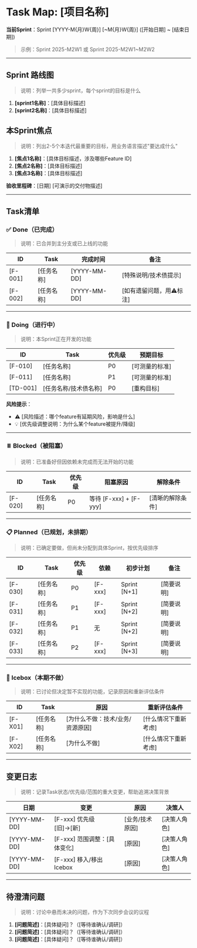 # Task Map: [项目名称]
**当前Sprint**：Sprint [YYYY-M{月}W{周}] [~M{月}W{周}] ([开始日期] ~ [结束日期])  
> 示例：Sprint 2025-M2W1 或 Sprint 2025-M2W1~M2W2

---

## Sprint 路线图
> 说明：列举一共多少sprint，每个sprint的目标是什么
1. **[sprint1名称]**：[具体目标描述]
2. **[sprint2名称]**：[具体目标描述]

## 本Sprint焦点
> 说明：列出2-5个本迭代最重要的目标，用业务语言描述"要达成什么"

1. **[焦点1名称]**：[具体目标描述，涉及哪些Feature ID]
2. **[焦点2名称]**：[具体目标描述]
3. **[焦点3名称]**：[具体目标描述]

**验收里程碑**：[日期] [可演示的交付物描述]

---

## Task清单

### ✅ Done（已完成）
> 说明：已合并到主分支或已上线的功能

| ID | Task | 完成时间 | 备注 |
|---|---------|----------|------|
| [F-001] | [任务名称] | [YYYY-MM-DD] | [特殊说明/技术债提示] |
| [F-002] | [任务名称] | [YYYY-MM-DD] | [如有遗留问题，用⚠️标注] |

---

### 🚧 Doing（进行中）
> 说明：本Sprint正在开发的功能

| ID | Task | 优先级 | 预期目标 |
|---|---------|--------|---------|
| [F-010] | [任务名称] | P0 | [可测量的标准] |
| [F-011] | [任务名称] | P1 | [可测量的标准] |
| [TD-001] | [任务名称/技术债名称] | P0 | [重构目标] |

**风险提示**：  
- ⚠️ [风险描述：哪个feature有延期风险，影响是什么]  
- 💡 [优先级调整说明：为什么某个feature被提升/降级]

---

### ⏸️ Blocked（被阻塞）
> 说明：已准备好但因依赖未完成而无法开始的功能

| ID | Task | 优先级 | 阻塞原因 | 解除条件 |
|---|---------|--------|---------|---------|
| [F-020] | [任务名称] | P0 | 等待 [F-xxx] + [F-yyy] | [清晰的解除条件] |

---

### 📋 Planned（已规划，未排期）
> 说明：已确定要做，但尚未分配到具体Sprint，按优先级排序

| ID | Task | 优先级 | 依赖 | 初步计划 | 备注 |
|---|---------|--------|------|---------|------|
| [F-030] | [任务名称] | P0 | [F-xxx] | Sprint [N+1] | [简要说明] |
| [F-031] | [任务名称] | P1 | [F-xxx] | Sprint [N+2] | [简要说明] |
| [F-032] | [任务名称] | P1 | 无 | Sprint [N+2] | [简要说明] |
| [F-033] | [任务名称] | P2 | [F-xxx] | Sprint [N+3] | [简要说明] |

---

### 🧊 Icebox（本期不做）
> 说明：已讨论但决定暂不实现的功能，记录原因和重新评估条件

| ID | Task | 原因 | 重新评估条件 |
|---|---------|------|-------------|
| [F-X01] | [任务名称] | [为什么不做：技术/业务/资源原因] | [什么情况下重新考虑] |
| [F-X02] | [任务名称] | [为什么不做] | [什么情况下重新考虑] |

---

## 变更日志
> 说明：记录Task状态/优先级/范围的重大变更，帮助追溯决策背景

| 日期 | 变更 | 原因 | 决策人 |
|------|------|------|--------|
| [YYYY-MM-DD] | [F-xxx] 优先级 [旧]→[新] | [业务/技术原因] | [决策人角色] |
| [YYYY-MM-DD] | [F-xxx] 范围调整：[具体变化] | [原因] | [决策人角色] |
| [YYYY-MM-DD] | [F-xxx] 移入/移出 Icebox | [原因] | [决策人角色] |

---

## 待澄清问题
> 说明：讨论中悬而未决的问题，作为下次同步会议的议程

1. **[问题简述]**：[具体疑问]？（[等待谁确认/调研]）
2. **[问题简述]**：[具体疑问]？（[等待谁确认/调研]）
3. **[问题简述]**：[具体疑问]？（[等待谁确认/调研]）
